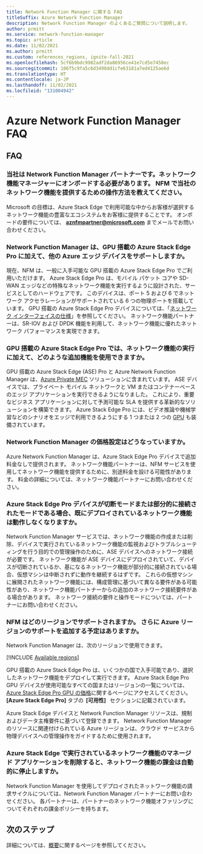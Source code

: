 ```yaml
---
title: Network Function Manager に関する FAQ
titleSuffix: Azure Network Function Manager
description: Network Function Manager のよくあるご質問について説明します。
author: prmitt
ms.service: network-function-manager
ms.topic: article
ms.date: 11/02/2021
ms.author: prmitt
ms.custom: references_regions, ignite-fall-2021
ms.openlocfilehash: 5cf6b9bdc9982adf2da86956ce41e7cd5e7458ec
ms.sourcegitcommit: 106f5c9fa5c6d3498dd1cfe63181a7ed4125ae6d
ms.translationtype: HT
ms.contentlocale: ja-JP
ms.lasthandoff: 11/02/2021
ms.locfileid: "131004942"
---
```

# <a name="azure-network-function-manager-faq"></a>Azure Network Function Manager FAQ

## <a name="faqs"></a>FAQ

### <a name="i-am-a-network-function-partner-and-want-to-onboard-to-network-function-manager-how-do-i-offer-my-network-function-with-nfm"></a>当社は Network Function Manager パートナーです。ネットワーク機能マネージャーにオンボードする必要があります。 NFM で当社のネットワーク機能を提供するための操作方法を教えてください。

Microsoft の目標は、Azure Stack Edge で利用可能な中からお客様が選択するネットワーク機能の豊富なエコシステムをお客様に提供することです。 オンボードの要件については、 **aznfmpartner@microsoft.com** までメールでお問い合わせください。

### <a name="does-network-function-manager-support-other-azure-edge-devices-in-addition-to-azure-stack-edge-pro-with-gpu"></a>Network Function Manager は、GPU 搭載の Azure Stack Edge Pro に加えて、他の Azure エッジ デバイスをサポートしますか。

現在、NFM は、一般に入手可能な GPU 搭載の Azure Stack Edge Pro でご利用いただけます。 Azure Stack Edge Pro は、モバイル パケット コアや SD-WAN エッジなどの特殊なネットワーク機能を実行するように設計された、サービスとしてのハードウェアです。 このデバイスは、ポート 5 および 6 でネットワーク アクセラレーションがサポートされている 6 つの物理ポートを搭載しています。 GPU 搭載の Azure Stack Edge Pro デバイスについては、「[ネットワーク インターフェイスの仕様](../databox-online/azure-stack-edge-gpu-technical-specifications-compliance.md#network-interface-specifications)」を参照してください。 ネットワーク機能パートナーは、SR-IOV および DPDK 機能を利用して、ネットワーク機能に優れたネットワーク パフォーマンスを実現できます。

### <a name="what-additional-capabilities-are-available-on-azure-stack-edge-pro-with-gpu-in-addition-to-running-network-functions"></a>GPU 搭載の Azure Stack Edge Pro では、ネットワーク機能の実行に加えて、どのような追加機能を使用できますか。

GPU 搭載の Azure Stack Edge (ASE) Pro と Azure Network Function Manager は、[Azure Private MEC](../private-multi-access-edge-compute-mec/index.yml) ソリューションに含まれています。 ASE デバイスでは、プライベート モバイル ネットワークと VM またはコンテナーベースのエッジ アプリケーションを実行できるようになりました。 これにより、重要なビジネス アプリケーションに対して予測可能な SLA を提供する革新的なソリューションを構築できます。 Azure Stack Edge Pro には、ビデオ推論や機械学習などのシナリオをエッジで利用できるようにする 1 つまたは 2 つの [GPU](../databox-online/azure-stack-edge-gpu-technical-specifications-compliance.md#compute-acceleration-specifications) も装備されています。

### <a name="what-is-the-pricing-for-network-function-manager"></a>Network Function Manager の価格設定はどうなっていますか。

Azure Network Function Manager は、Azure Stack Edge Pro デバイスで追加料金なしで提供されます。 ネットワーク機能パートナーは、NFM サービスを使用してネットワーク機能を提供するために、別途料金を設ける可能性があります。 料金の詳細については、ネットワーク機能パートナーにお問い合わせください。

### <a name="if-my-azure-stack-edge-pro-device-is-in-a-disconnected-mode-or-partially-connected-mode-will-the-network-functions-already-deployed-stop-working"></a>Azure Stack Edge Pro デバイスが切断モードまたは部分的に接続されたモードである場合、既にデプロイされているネットワーク機能は動作しなくなりますか。

Network Function Manager サービスでは、ネットワーク機能の作成または削除、デバイスで実行されているネットワーク機能の監視およびトラブルシューティングを行う目的での管理操作のために、ASE デバイスへのネットワーク接続が必要です。 ネットワーク機能が ASE デバイスにデプロイされていて、デバイスが切断されているか、基になるネットワーク機能が部分的に接続されている場合、仮想マシンは中断されずに動作を継続するはずです。 これらの仮想マシンに展開されたネットワーク機能には、構成管理に基づいて異なる要件がある可能性があり、ネットワーク機能パートナーからの追加のネットワーク接続要件がある場合があります。 ネットワーク接続の要件と操作モードについては、パートナーにお問い合わせください。

### <a name="which-regions-are-supported-for-nfm-will-you-add-support-for-additional-azure-regions"></a>NFM はどのリージョンでサポートされますか。 さらに Azure リージョンのサポートを追加する予定はありますか。

Network Function Manager は、次のリージョンで使用できます。

[!INCLUDE [Available regions](../../includes/network-function-manager-regions-include.md)]

GPU 搭載の Azure Stack Edge Pro は、いくつかの国で入手可能であり、選択したネットワーク機能をデプロイして実行できます。 Azure Stack Edge Pro GPU デバイスが使用可能なすべての国またはリージョンの一覧については、[Azure Stack Edge Pro GPU の価格](https://azure.microsoft.com/pricing/details/azure-stack/edge/#azureStackEdgePro)に関するページにアクセスしてください。 **[Azure Stack Edge Pro]** タブの  **[可用性]**   セクションに記載されています。

Azure Stack Edge デバイスと Network Function Manager リソースは、規制およびデータ主権要件に基づいて登録できます。 Network Function Manager のリソースに関連付けられている Azure リージョンは、クラウド サービスから物理デバイスへの管理操作をガイドするために使用されます。

### <a name="when-i-delete-the-managed-application-for-my-network-function-running-on-azure-stack-edge-will-the-billing-for-network-functions-automatically-stop"></a>Azure Stack Edge で実行されているネットワーク機能のマネージド アプリケーションを削除すると、ネットワーク機能の課金は自動的に停止しますか。

Network Function Manager を使用してデプロイされたネットワーク機能の請求サイクルについては、Network Function Manager パートナーにお問い合わせください。 各パートナーは、パートナーのネットワーク機能オファリングについてそれぞれの課金ポリシーを持ちます。

## <a name="next-steps"></a>次のステップ

詳細については、[概要](overview.md)に関するページを参照してください。
